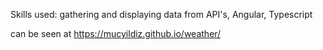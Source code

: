 Skills used: gathering and displaying data from API's, Angular, Typescript

can be seen at https://mucyildiz.github.io/weather/
